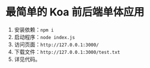 # 最简单的 Koa 前后端单体应用

1. 安装依赖：`npm i`
2. 启动程序：`node index.js`
3. 访问页面：`http://127.0.0.1:3000/`
4. 下载文件：`http://127.0.0.1:3000/test.txt`
5. 详见代码。

